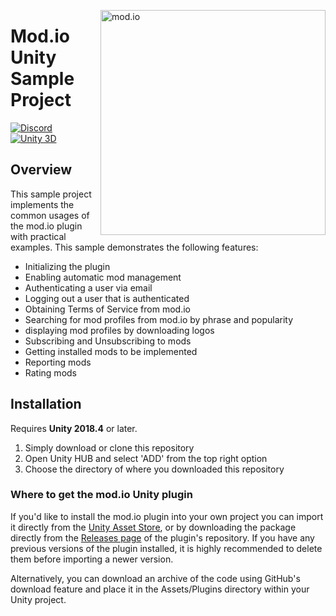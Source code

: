 <a href="https://mod.io"><img src="https://beta.mod.io/images/branding/modio_logo_bluewhite.svg" alt="mod.io" width="360" align="right"/></a>
# Mod.io Unity Sample Project
[![Discord](https://img.shields.io/discord/389039439487434752.svg?label=Discord&logo=discord&color=7289DA&labelColor=2C2F33)](https://discord.mod.io)
[![Unity 3D](https://img.shields.io/badge/Unity-2018.4+-lightgrey.svg)](https://unity3d.com)

## Overview
This sample project implements the common usages of the mod.io plugin with practical examples. This sample demonstrates the following features:
* Initializing the plugin
* Enabling automatic mod management
* Authenticating a user via email
* Logging out a user that is authenticated
* Obtaining Terms of Service from mod.io
* Searching for mod profiles from mod.io by phrase and popularity
* displaying mod profiles by downloading logos
* Subscribing and Unsubscribing to mods
* Getting installed mods to be implemented
* Reporting mods
* Rating mods

## Installation
Requires **Unity 2018.4** or later.
1. Simply download or clone this repository
2. Open Unity HUB and select 'ADD' from the top right option
3. Choose the directory of where you downloaded this repository

### Where to get the mod.io Unity plugin
If you'd like to install the mod.io plugin into your own project you can import it directly from the [Unity Asset Store](https://assetstore.unity.com/packages/tools/integration/mod-browser-manager-by-mod-io-138866), or by downloading the package directly from the [Releases page](https://github.com/modio/modio-unity/releases) of the plugin's repository. If you have any previous versions of the plugin installed, it is highly recommended to delete them before importing a newer version.

Alternatively, you can download an archive of the code using GitHub's download feature and place it in the Assets/Plugins directory within your Unity project.

